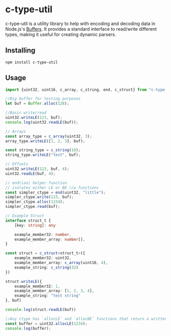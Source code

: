 # c-type-util

c-type-util is a utility library to help with encoding and decoding data in Node.js's
[Buffers](https://nodejs.org/api/buffer.html). It provides a standard interface to read/write different types, making it
useful for creating dynamic parsers.

## Installing

``npm install c-type-util``

## Usage

```typescript
import {uint32, uint16, c_array, c_string, end, c_struct} from "c-type-util";

//Big buffer for testing purposes
let buf = Buffer.alloc(128);

//Basic write/read
uint32.writeLE(123, buf);
console.log(uint32.readLE(buf));

// Arrays
const array_type = c_array(uint32, 3);
array_type.writeLE([1, 2, 3], buf);

const string_type = c_string(10);
string_type.writeLE("test", buf);

// Offsets
uint32.writeLE(123, buf, 4);
uint32.readLE(buf, 4);

// end(ian) helper function
// isolates either LE or BE r/w functions
const simpler_ctype = end(uint32, "little");
simpler_ctype.write(123, buf);
simpler_ctype.alloc(1234);
simpler_ctype.read(buf);

// Example Struct
interface struct_t {
    [key: string]: any

    example_member32: number,
    example_member_array: number[],
}

const struct = c_struct<struct_t>({
    example_member32: uint32,
    example_member_array: c_array(uint16, 4),
    example_string: c_string(32)
})

struct.writeLE({
    example_member32: 1,
    example_member_array: [1, 2, 3, 4],
    example_string: "test string"
}, buf)

console.log(struct.readLE(buf))

//Any ctype has `allocLE` and `allocBE` functions that return a written buffer.
const buffer = uint32.allocLE(1234);
console.log(buffer);

```
